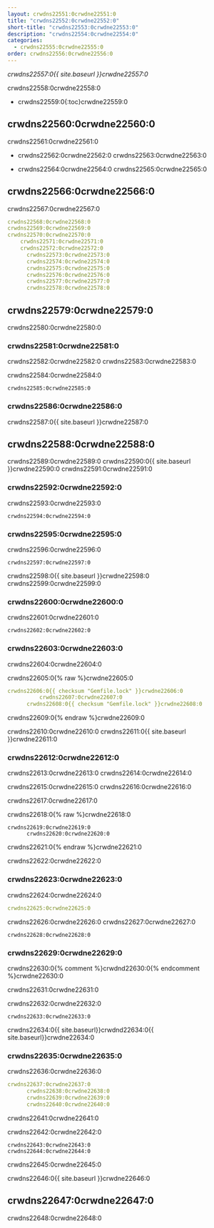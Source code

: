 ```yaml
---
layout: crwdns22551:0crwdne22551:0
title: "crwdns22552:0crwdne22552:0"
short-title: "crwdns22553:0crwdne22553:0"
description: "crwdns22554:0crwdne22554:0"
categories:
  - crwdns22555:0crwdne22555:0
order: crwdns22556:0crwdne22556:0
---
```

*crwdns22557:0{{ site.baseurl }}crwdne22557:0*

crwdns22558:0crwdne22558:0

* crwdns22559:0{:toc}crwdne22559:0

## crwdns22560:0crwdne22560:0

crwdns22561:0crwdne22561:0

* crwdns22562:0crwdne22562:0 crwdns22563:0crwdne22563:0

* crwdns22564:0crwdne22564:0 crwdns22565:0crwdne22565:0

## crwdns22566:0crwdne22566:0

crwdns22567:0crwdne22567:0

```yaml
crwdns22568:0crwdne22568:0
crwdns22569:0crwdne22569:0
crwdns22570:0crwdne22570:0
    crwdns22571:0crwdne22571:0
    crwdns22572:0crwdne22572:0
      crwdns22573:0crwdne22573:0
      crwdns22574:0crwdne22574:0
      crwdns22575:0crwdne22575:0
      crwdns22576:0crwdne22576:0
      crwdns22577:0crwdne22577:0
      crwdns22578:0crwdne22578:0
```

## crwdns22579:0crwdne22579:0

crwdns22580:0crwdne22580:0

### crwdns22581:0crwdne22581:0

crwdns22582:0crwdne22582:0 crwdns22583:0crwdne22583:0

crwdns22584:0crwdne22584:0

    crwdns22585:0crwdne22585:0
    

### crwdns22586:0crwdne22586:0

crwdns22587:0{{ site.baseurl }}crwdne22587:0

## crwdns22588:0crwdne22588:0

crwdns22589:0crwdne22589:0 crwdns22590:0{{ site.baseurl }}crwdne22590:0 crwdns22591:0crwdne22591:0

### crwdns22592:0crwdne22592:0

crwdns22593:0crwdne22593:0

    crwdns22594:0crwdne22594:0
    

### crwdns22595:0crwdne22595:0

crwdns22596:0crwdne22596:0

    crwdns22597:0crwdne22597:0
    

crwdns22598:0{{ site.baseurl }}crwdne22598:0 crwdns22599:0crwdne22599:0

### crwdns22600:0crwdne22600:0

crwdns22601:0crwdne22601:0

    crwdns22602:0crwdne22602:0
    

### crwdns22603:0crwdne22603:0

crwdns22604:0crwdne22604:0

crwdns22605:0{% raw %}crwdne22605:0

```yaml
crwdns22606:0{{ checksum "Gemfile.lock" }}crwdne22606:0
          crwdns22607:0crwdne22607:0
      crwdns22608:0{{ checksum "Gemfile.lock" }}crwdne22608:0
```

crwdns22609:0{% endraw %}crwdne22609:0

crwdns22610:0crwdne22610:0 crwdns22611:0{{ site.baseurl }}crwdne22611:0

### crwdns22612:0crwdne22612:0

crwdns22613:0crwdne22613:0 crwdns22614:0crwdne22614:0

crwdns22615:0crwdne22615:0 crwdns22616:0crwdne22616:0

crwdns22617:0crwdne22617:0

crwdns22618:0{% raw %}crwdne22618:0

    crwdns22619:0crwdne22619:0
          crwdns22620:0crwdne22620:0
    

crwdns22621:0{% endraw %}crwdne22621:0

crwdns22622:0crwdne22622:0

### crwdns22623:0crwdne22623:0

crwdns22624:0crwdne22624:0

```yaml
crwdns22625:0crwdne22625:0
```

crwdns22626:0crwdne22626:0 crwdns22627:0crwdne22627:0

    crwdns22628:0crwdne22628:0
    

### crwdns22629:0crwdne22629:0

crwdns22630:0{% comment %}crwdnd22630:0{% endcomment %}crwdne22630:0

crwdns22631:0crwdne22631:0

crwdns22632:0crwdne22632:0

    crwdns22633:0crwdne22633:0
    

crwdns22634:0{{ site.baseurl}}crwdnd22634:0{{ site.baseurl}}crwdne22634:0

### crwdns22635:0crwdne22635:0

crwdns22636:0crwdne22636:0

```yaml
crwdns22637:0crwdne22637:0
      crwdns22638:0crwdne22638:0
      crwdns22639:0crwdne22639:0
      crwdns22640:0crwdne22640:0
```

crwdns22641:0crwdne22641:0

crwdns22642:0crwdne22642:0

    crwdns22643:0crwdne22643:0
    crwdns22644:0crwdne22644:0
    

crwdns22645:0crwdne22645:0

crwdns22646:0{{ site.baseurl }}crwdne22646:0

## crwdns22647:0crwdne22647:0

crwdns22648:0crwdne22648:0